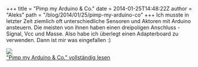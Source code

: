 +++
title = "Pimp my Arduino & Co."
date = 2014-01-25T14:48:22Z
author = "Aleks"
path = "/blog/2014/01/25/pimp-my-arduino-co"
+++
Ich musste in letzter Zeit ziemlich oft unterschiedliche Sensoren und
Aktoren mit Arduino ansteuern. Die meisten von ihnen haben einen
dreipoligen Anschluss - Signal, Vcc und Masse. Also habe ich überlegt
einen Adapterboard zu verwenden. Dann ist mir was eingefallen :)  
  
![](https://flipdot.org/blog/uploads/Wattuino-Con-Mod8.jpg)  
["Pimp my Arduino & Co." vollständig
lesen](https://flipdot.org/blog/archives/229-Pimp-my-Arduino-Co..html#extended)
